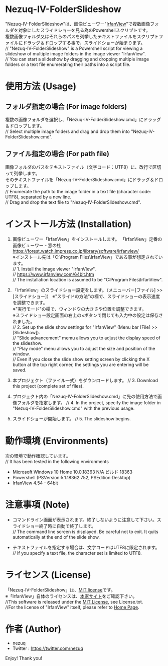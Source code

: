 # Nezuq-IV-FolderSlideshow

"Nezuq-IV-FolderSlideshow"は、画像ビューワー"[IrfanView](https://www.irfanview.com/)"で複数画像フォルダを対象にしたスライドショーを見る為のPowershellスクリプトです。  
複数画像フォルダ又はそれらのパスを列挙したテキストファイルをスクリプトファイルにドラッグ＆ドロップする事で、スライドショーが始まります。  
  // "Nezuq-IV-FolderSlideshow" is a Powershell script for viewing a slideshow of multiple image folders in the image viewer "IrfanView".  
  // You can start a slideshow by dragging and dropping multiple image folders or a text file enumerating their paths into a script file.  


# 使用方法 (Usage)

## フォルダ指定の場合 (For image folders)

複数の画像フォルダを選択し、「Nezuq-IV-FolderSlideshow.cmd」にドラッグ＆ドロップします。  
  // Select multiple image folders and drag and drop them into "Nezuq-IV-FolderSlideshow.cmd".  

## ファイル指定の場合 (For path file)

画像フォルダのパスをテキストファイル（文字コード：UTF8）に、改行で区切って列挙します。  
そのテキストファイルを「Nezuq-IV-FolderSlideshow.cmd」にドラッグ＆ドロップします。  
  // Enumerate the path to the image folder in a text file (character code: UTF8), separated by a new line.  
  // Drag and drop the text file to "Nezuq-IV-FolderSlideshow.cmd".  


# インストール方法 (Installation)

1. 画像ビューワー「IrfanView」をインストールします。
「IrfanView」定番の画像ビューワー - 窓の杜  
https://forest.watch.impress.co.jp/library/software/irfanview/  
※インストール先は「C:\Program Files\IrfanView」である事が想定されています。  
  // 1. Install the image viewer "IrfanView".  
  // https://www.irfanview.com/64bit.htm  
  // The installation location is assumed to be "C:Program Files\IrfanView".  

2. 「IrfanView」のスライドショー設定をします。（メニューバー[ファイル] >> [スライドショー]）
※"スライドの方法"の欄で、スライドショーの表示速度を調整できます。  
※"実行モード"の欄で、ウィンドウの大きさや位置を調整できます。  
※スライドショー設定画面の右上の×ボタンで閉じても入力中の設定は保存されました。  
  // 2. Set up the slide show settings for "IrfanView" (Menu bar [File] >> [Slideshow]).  
  // "Slide advancement" memu allows you to adjust the display speed of the slideshow.  
  // "Play mode" menu allows you to adjust the size and position of the window.  
  // Even if you close the slide show setting screen by clicking the X button at the top right corner, the settings you are entering will be saved.  

3. 本プロジェクト（ファイル一式）をダウンロードします。
  // 3. Download this project (complete set of files).  

4. プロジェクト内の「Nezuq-IV-FolderSlideshow.cmd」に先の使用方法で画像フォルダを指定します。
  // 4. In the project, specify the image folder in "Nezuq-IV-FolderSlideshow.cmd" with the previous usage.  

5. スライドショーが開始します。
  // 5. The slideshow begins.  


# 動作環境 (Environments)

次の環境で動作確認しています。  
  // It has been tested in the following environments  

* Microsoft Windows 10 Home 10.0.18363 N/A ビルド 18363
* Powershell (PSVersion:5.1.18362.752, PSEdition:Desktop)
* IrfanView 4.54 - 64bit


# 注意事項 (Note)

* コマンドライン画面が表示されます。終了しないように注意して下さい。スライドショー終了時に自動で終了します。  
  // The command line screen is displayed. Be careful not to exit. It quits automatically at the end of the slide show.  

* テキストファイルを指定する場合は、文字コードはUTF8に限定されます。  
  // If you specify a text file, the character set is limited to UTF8.  


# ライセンス (License)

「Nezuq-IV-FolderSlideshow」は、[MIT license](https://en.wikipedia.org/wiki/MIT_License)です。  
※「IrfanView」自体のライセンスは、[本家サイト](https://www.irfanview.com/main_what_is_engl.htm)をご確認下さい。  
  //This software is released under the [MIT License](https://en.wikipedia.org/wiki/MIT_License), see License.txt.  
  //For the license of "IrfanView" itself, please refer to [Home Page](https://www.irfanview.com/main_what_is_engl.htm).  

# 作者 (Author)

* nezuq
* Twitter : https://twitter.com/nezuq


Enjoy! Thank you!
